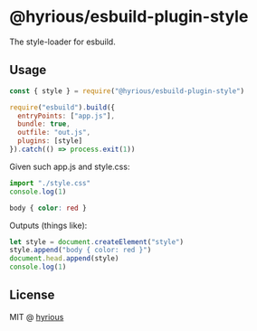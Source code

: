 # @hyrious/esbuild-plugin-style

The style-loader for esbuild.

## Usage

```js
const { style } = require("@hyrious/esbuild-plugin-style")

require("esbuild").build({
  entryPoints: ["app.js"],
  bundle: true,
  outfile: "out.js",
  plugins: [style]
}).catch(() => process.exit(1))
```

Given such app.js and style.css:

```js
import "./style.css"
console.log(1)
```

```css
body { color: red }
```

Outputs (things like):

```js
let style = document.createElement("style")
style.append("body { color: red }")
document.head.append(style)
console.log(1)
```

## License

MIT @ [hyrious](https://github.com/hyrious)
